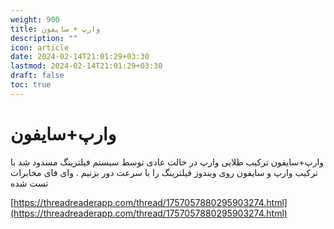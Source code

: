 ```yaml
---
weight: 900
title: وارپ + سایفون
description: ""
icon: article
date: 2024-02-14T21:01:29+03:30
lastmod: 2024-02-14T21:01:29+03:30
draft: false
toc: true
---
```

# 

# وارپ+سایفون

وارپ+سایفون ترکیب طلایی وارپ در حالت عادی توسط سیستم فیلترینگ مسدود شد با ترکیب وارپ و سایفون روی ویندوز فیلترینگ را با سرعت دور بزنیم . وای فای مخابرات تست شده

[https://threadreaderapp.com/thread/1757057880295903274.html](https://threadreaderapp.com/thread/1757057880295903274.html)

